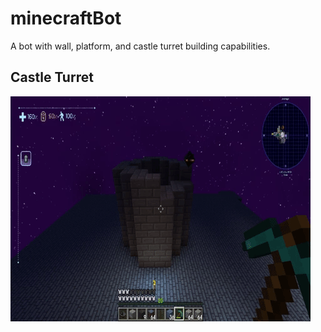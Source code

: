 # minecraftBot
A bot with wall, platform, and castle turret building capabilities.

## Castle Turret
![](https://github.com/KonoPowa/minecraftBot/blob/main/readmeAssets/castleTurret.gif)

